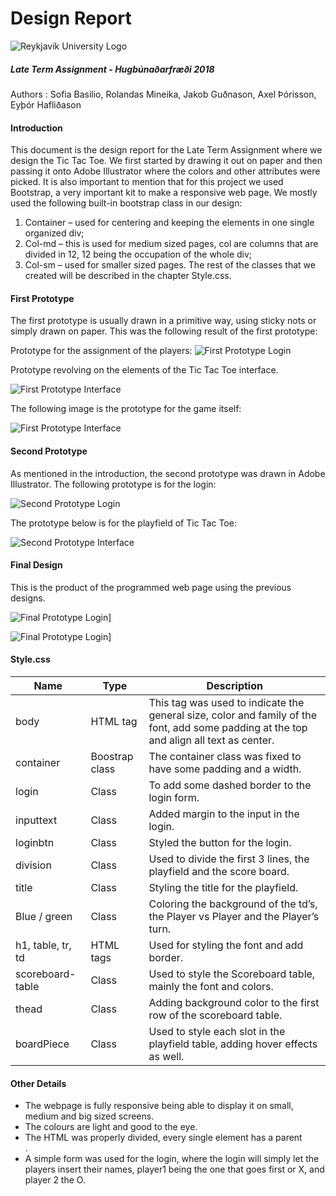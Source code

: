# Design Report
![Reykjavik University Logo](http://www.ru.is/media/HR_logo_vinstri_transparent.png)
##### Late Term Assignment - Hugbúnaðarfræði 2018
Authors : Sofia Basilio, Rolandas Mineika, Jakob Guðnason, Axel Þórisson, Eyþór Hafliðason 

#### Introduction
This document is the design report for the Late Term Assignment where we design the Tic Tac Toe.
We first started by drawing it out on paper and then passing it onto Adobe Illustrator where the colors and other attributes were picked.
It is also important to mention that for this project we used Bootstrap, a very important kit to make a responsive web page. 
We mostly used the following built-in bootstrap class in our design:
1.	Container – used for centering and keeping the elements in one single organized div;
2.	Col-md – this is used for medium sized pages, col are columns that are divided in 12, 12 being the occupation of the whole div;
3.	Col-sm – used for smaller sized pages.
The rest of the classes that we created will be described in the chapter Style.css.

#### First Prototype

The first prototype is usually drawn in a primitive way, using sticky nots or simply drawn on paper. This was the following result of the first prototype:

Prototype for the assignment of the players:
![First Prototype Login](../docs/img/login1.png)

Prototype revolving on the elements of the Tic Tac Toe interface.

![First Prototype Interface](../docs/img/interface1.png)

The following image is the prototype for the game itself:

![First Prototype Interface](../docs/img/interface1-2.png)

#### Second Prototype

As mentioned in the introduction, the second prototype was drawn in Adobe Illustrator. 
The following prototype is for the login:

![Second Prototype Login](../docs/img/login2.jpg)

The prototype below is for the playfield of Tic Tac Toe:

![Second Prototype Interface](../docs/img/interface2.jpg)

#### Final Design

This is the product of the programmed web page using the previous designs.

![Final Prototype Login](../docs/img/login3.png)]

![Final Prototype Login](../docs/img/interface3.png)]

#### Style.css

|    Name                 |    Type         |    Description    |
|-------------------------|----------------------|---------------------------------------------------------------------------------------------------------------------------------------------------|
|    body                 |    HTML tag          |    This tag was used to indicate the general   size, color and family of the font, add some padding at the top and align all   text as center.    |
|    container            |    Boostrap class    |    The container class was fixed to have some   padding and a width.                                                                              |
|    login                |    Class             |    To add some dashed border to the login form.                                                                                                   |
|    inputtext            |    Class             |    Added margin to the input in the login.                                                                                                        |
|    loginbtn             |    Class             |    Styled the button for the login.                                                                                                               |
|    division             |    Class             |    Used to divide the first 3 lines, the   playfield and the score board.                                                                         |
|    title                |    Class             |    Styling the title for the playfield.                                                                                                           |
|    Blue / green         |    Class             |    Coloring the background of the td’s, the   Player vs Player and the Player’s turn.                                                             |
|    h1, table, tr, td    |    HTML tags         |    Used for styling the font and add border.                                                                                                      |
|    scoreboard-table     |    Class             |    Used to style the Scoreboard table, mainly   the font and colors.                                                                              |
|    thead                |    Class             |    Adding background color to the first row of   the scoreboard table.                                                                            |
|    boardPiece           |    Class             |    Used to style each slot in the playfield   table, adding hover effects as well.                                                                |
#### Other Details

- The webpage is fully responsive being able to display it on small, medium and big sized screens.
- The colours are light and good to the eye.
- The HTML was properly divided, every single element has a parent <div>.
- A simple form was used for the login, where the login will simply let the players insert their names, player1 being the one that goes first or X, and player 2 the O.
